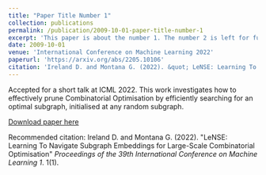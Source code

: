 ```yaml
---
title: "Paper Title Number 1"
collection: publications
permalink: /publication/2009-10-01-paper-title-number-1
excerpt: 'This paper is about the number 1. The number 2 is left for future work.'
date: 2009-10-01
venue: 'International Conference on Machine Learning 2022'
paperurl: 'https://arxiv.org/abs/2205.10106'
citation: 'Ireland D. and Montana G. (2022). &quot; LeNSE: Learning To Navigate Subgraph Embeddings for Large-Scale Combinatorial Optimisation<i>Proceedings of the 39th International Conference on Machine Learning</i>. 1(1).'
---
```

Accepted for a short talk at ICML 2022. This work investigates how to effectively prune Combinatorial Optimisation by efficiently searching for an optimal subgraph, initialised at any random subgraph. 

[Download paper here](https://arxiv.org/abs/2205.10106)

Recommended citation: Ireland D. and Montana G. (2022). "LeNSE: Learning To Navigate Subgraph Embeddings for Large-Scale Combinatorial Optimisation" <i>Proceedings of the 39th International Conference on Machine Learning 1</i>. 1(1).

